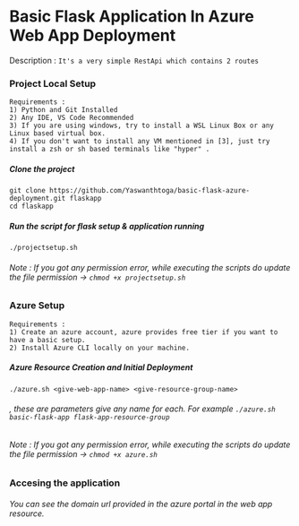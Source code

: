 # Basic Flask Application In Azure Web App Deployment
Description : `It's a very simple RestApi which contains 2 routes`

### Project Local Setup 
```
Requirements :
1) Python and Git Installed
2) Any IDE, VS Code Recommended
3) If you are using windows, try to install a WSL Linux Box or any Linux based virtual box.
4) If you don't want to install any VM mentioned in [3], just try install a zsh or sh based terminals like "hyper" .
```
##### Clone the project <br>
`git clone https://github.com/Yaswanthtoga/basic-flask-azure-deployment.git flaskapp`<br>
`cd flaskapp`

##### Run the script for flask setup & application running
`./projectsetup.sh` <br>
###### Note : If you got any permission error, while executing the scripts do update the file permission -> `chmod +x projectsetup.sh`

### Azure Setup
```
Requirements :
1) Create an azure account, azure provides free tier if you want to have a basic setup.
2) Install Azure CLI locally on your machine.
```
##### Azure Resource Creation and Initial Deployment
`./azure.sh <give-web-app-name> <give-resource-group-name>` <br>
###### <give-web-app-name> , <give-resource-group-name> these are parameters give any name for each. For example `./azure.sh basic-flask-app flask-app-resource-group` 
###### Note : If you got any permission error, while executing the scripts do update the file permission -> `chmod +x azure.sh`

### Accesing the application
###### You can see the domain url provided in the azure portal in the web app resource. <br>

